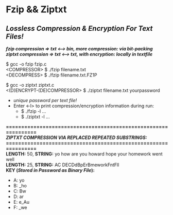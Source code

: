 # Fzip && Ziptxt
_Lossless Compression &amp; Encryption For Text Files!_
---------------------------------------
**_fzip compression => txt <--> bin, more compression: via bit-packing_**</br>
**_ziptxt compression => txt <--> txt, with encryption: locally in textfile_**

$ gcc -o fzip fzip.c</br>
\<COMPRESSOR> $ ./fzip filename.txt</br>
\<DECOMPRESS> $ ./fzip filename.txt.FZ1P

$ gcc -o ziptxt ziptxt.c</br>
\<(D)ENCRYPT-(DE)COMPRESSOR> $ ./ziptxt filename.txt yourpassword

* _unique password per text file!_
* Enter \<-l> to print compression/encryption information during run:
  * $ ./fzip -l ...
  * $ ./ziptxt -l ...
  
  
**===============================================================**<br/>
**_ZIPTXT COMPRESSION VIA REPLACED REPEATED SUBSTRINGS:_**<br/>
**===============================================================**<br/>
**LENGTH:** 50, **STRING:** yo how are you howard hope your homework went well<br/>
**LENGTH:** 25, **STRING:** AC DECDdBpErBmeworkFntFll<br/>
**KEY (_Stored in Password as Binary File_):**
* A: yo
* B: \_ho
* C: Bw
* D: ar
* E: e_Au
* F: \_we
